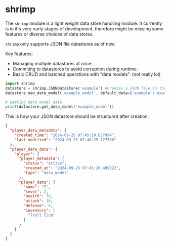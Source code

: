 # shrimp

The `shrimp` module is a light weight data store handling module.
It currently is in it's very early stages of development, therefore might be missing some features or diverse choices of data stores.

`shrimp` only supports JSON file datastores as of now.

Key features:
- Managing multiple datastores at once.
- Commiting to datastores to avoid corruption during runtime.
- Basic CRUD and batched operations with "data models". (not really lol)

```python
import shrimp
datastore = shrimp.JSONDataStore('example') #Creates a JSON file in the current working directory with the name "example"
datastore.new_data_model('example_model', default_data={'example':'example'}) #Creates a new data model "example_model"

# Getting data model data
print(datastore.get_data_model('example_model'))
```

This is how your JSON datastore should be structured after creation.

```json
{
  "player_data_metadata": {
    "created_time": "2024-09-25 07:45:10.657994",
    "last_modified": "2024-09-25 07:46:25.127580"
  },
  "player_data_data": {
    "player": {
      "player_metadata": {
        "status": "active",
        "created_at": "2024-09-25 07:45:20.489322",
        "type": "data_model"
      },
      "player_data": {
        "name": "E",
        "level": 2,
        "health": 76,
        "attack": 10,
        "defense": 5,
        "inventory": [
          "Troll Club"
        ]
      }
    }
  }
}
```
